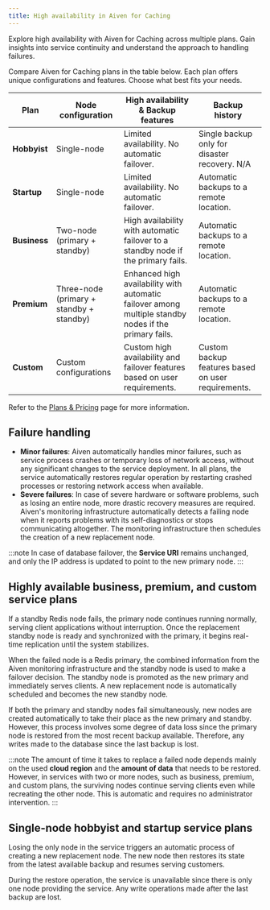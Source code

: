 ```yaml
---
title: High availability in Aiven for Caching
---
```


Explore high availability with Aiven for Caching across multiple plans. Gain insights into service continuity and understand the approach to handling failures.

Compare Aiven for Caching plans in the table below. Each plan offers unique
configurations and features. Choose what best fits your needs.

| Plan         | Node configuration                       | High availability & Backup features                                                                   | Backup history                                     |
| ------------ | ---------------------------------------- | ----------------------------------------------------------------------------------------------------- | -------------------------------------------------- |
| **Hobbyist** | Single-node                              | Limited availability. No automatic failover.                                                          | Single backup only for disaster recovery. N/A      |
| **Startup**  | Single-node                              | Limited availability. No automatic failover.                                                          | Automatic backups to a remote location.            |
| **Business** | Two-node (primary + standby)             | High availability with automatic failover to a standby node if the primary fails.                     | Automatic backups to a remote location.            |
| **Premium**  | Three-node (primary + standby + standby) | Enhanced high availability with automatic failover among multiple standby nodes if the primary fails. | Automatic backups to a remote location.            |
| **Custom**   | Custom configurations                    | Custom high availability and failover features based on user requirements.                            | Custom backup features based on user requirements. |

Refer to the [Plans & Pricing](https://aiven.io/pricing?product=redis)
page for more information.

## Failure handling

-   **Minor failures**: Aiven automatically handles minor failures, such
    as service process crashes or temporary loss of network access,
    without any significant changes to the service deployment. In all
    plans, the service automatically restores regular operation by
    restarting crashed processes or restoring network access when
    available.
-   **Severe failures**: In case of severe hardware or software
    problems, such as losing an entire node, more drastic recovery
    measures are required. Aiven's monitoring infrastructure
    automatically detects a failing node when it reports problems with
    its self-diagnostics or stops communicating altogether. The
    monitoring infrastructure then schedules the creation of a new
    replacement node.

:::note
In case of database failover, the **Service URI** remains unchanged, and only the IP address
is updated to point to the new primary node.
:::

## Highly available business, premium, and custom service plans

If a standby Redis node fails, the primary node continues running
normally, serving client applications without interruption. Once the
replacement standby node is ready and synchronized with the primary, it
begins real-time replication until the system stabilizes.

When the failed node is a Redis primary, the combined information from
the Aiven monitoring infrastructure and the standby node is used to make
a failover decision. The standby node is promoted as the new primary and
immediately serves clients. A new replacement node is automatically
scheduled and becomes the new standby node.

If both the primary and standby nodes fail simultaneously, new nodes
are created automatically to take their place as the new primary and
standby. However, this process involves some degree of data loss since
the primary node is restored from the most recent backup available.
Therefore, any writes made to the database since the last backup is lost.

:::note
The amount of time it takes to replace a failed node depends mainly on
the used **cloud region** and the **amount of data** that needs to be
restored. However, in services with two or more nodes,
such as business, premium, and custom plans, the surviving nodes continue serving
clients even while recreating the other node. This is automatic and
requires no administrator intervention.
:::

## Single-node hobbyist and startup service plans

Losing the only node in the service triggers an automatic process of
creating a new replacement node. The new node then restores its state
from the latest available backup and resumes serving customers.

During the restore operation, the service is unavailable since there is only
one node providing the service. Any write operations made after the last backup are lost.
